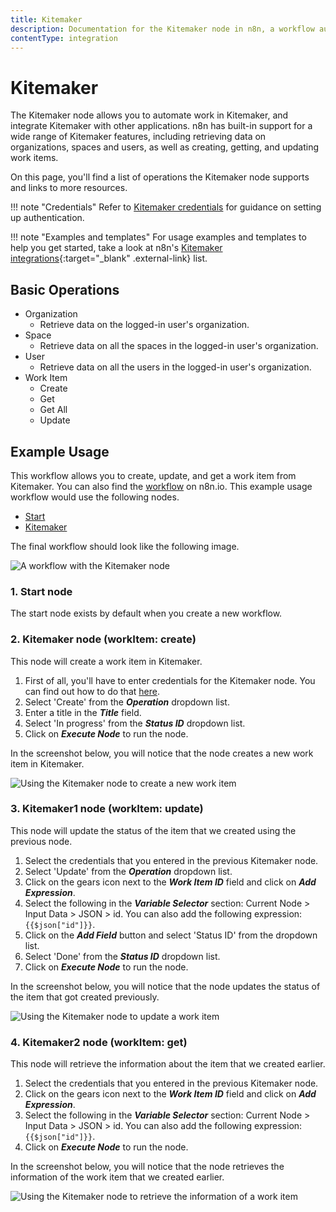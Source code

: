 ```yaml
---
title: Kitemaker
description: Documentation for the Kitemaker node in n8n, a workflow automation platform. Includes details of operations and configuration, and links to examples and credentials information.
contentType: integration
---
```


# Kitemaker

The Kitemaker node allows you to automate work in Kitemaker, and integrate Kitemaker with other applications. n8n has built-in support for a wide range of Kitemaker features, including retrieving data on organizations, spaces and users, as well as creating, getting, and updating work items. 

On this page, you'll find a list of operations the Kitemaker node supports and links to more resources.

!!! note "Credentials"
    Refer to [Kitemaker credentials](/integrations/builtin/credentials/kitemaker/) for guidance on setting up authentication. 

!!! note "Examples and templates"
    For usage examples and templates to help you get started, take a look at n8n's [Kitemaker integrations](https://n8n.io/integrations/kitemaker/){:target="_blank" .external-link} list.


## Basic Operations

* Organization
    * Retrieve data on the logged-in user's organization.
* Space
    * Retrieve data on all the spaces in the logged-in user's organization.
* User
    * Retrieve data on all the users in the logged-in user's organization.
* Work Item
    * Create
    * Get
    * Get All
    * Update

## Example Usage

This workflow allows you to create, update, and get a work item from Kitemaker. You can also find the [workflow](https://n8n.io/workflows/1048) on n8n.io. This example usage workflow would use the following nodes.
- [Start](/integrations/builtin/core-nodes/n8n-nodes-base.start/)
- [Kitemaker]()

The final workflow should look like the following image.

![A workflow with the Kitemaker node](/_images/integrations/builtin/app-nodes/kitemaker/workflow.png)

### 1. Start node

The start node exists by default when you create a new workflow.

### 2. Kitemaker node (workItem: create)

This node will create a work item in Kitemaker.

1. First of all, you'll have to enter credentials for the Kitemaker node. You can find out how to do that [here](/integrations/builtin/credentials/kitemaker/).
2. Select 'Create' from the ***Operation*** dropdown list.
3. Enter a title in the ***Title*** field.
4. Select 'In progress' from the ***Status ID*** dropdown list.
5. Click on ***Execute Node*** to run the node.

In the screenshot below, you will notice that the node creates a new work item in Kitemaker.

![Using the Kitemaker node to create a new work item](/_images/integrations/builtin/app-nodes/kitemaker/kitemaker_node.png)


### 3. Kitemaker1 node (workItem: update)

This node will update the status of the item that we created using the previous node.

1. Select the credentials that you entered in the previous Kitemaker node.
2. Select 'Update' from the ***Operation*** dropdown list.
3. Click on the gears icon next to the ***Work Item ID*** field and click on ***Add Expression***.
4. Select the following in the ***Variable Selector*** section: Current Node > Input Data > JSON > id. You can also add the following expression: `{{$json["id"]}}`.
5. Click on the ***Add Field*** button and select 'Status ID' from the dropdown list.
6. Select 'Done' from the ***Status ID*** dropdown list.
7. Click on ***Execute Node*** to run the node.


In the screenshot below, you will notice that the node updates the status of the item that got created previously.

![Using the Kitemaker node to update a work item](/_images/integrations/builtin/app-nodes/kitemaker/kitemaker1_node.png)

### 4. Kitemaker2 node (workItem: get)

This node will retrieve the information about the item that we created earlier.


1. Select the credentials that you entered in the previous Kitemaker node.
2. Click on the gears icon next to the ***Work Item ID*** field and click on ***Add Expression***.
3. Select the following in the ***Variable Selector*** section: Current Node > Input Data > JSON > id. You can also add the following expression: `{{$json["id"]}}`.
4. Click on ***Execute Node*** to run the node.

In the screenshot below, you will notice that the node retrieves the information of the work item that we created earlier.

![Using the Kitemaker node to retrieve the information of a work item](/_images/integrations/builtin/app-nodes/kitemaker/kitemaker2_node.png)


